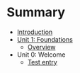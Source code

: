 # Summary

* [Introduction](README.md)
* [Unit 1: Foundations](unit_01/notes_01.md)
   * [Overview](unit_01/overview.md)
* Unit 0: Welcome
   * [Test entry](unit_00/test_entry.md)

